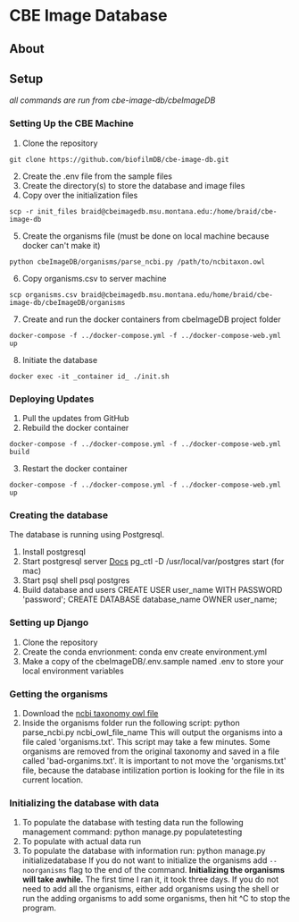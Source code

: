 # CBE Image Database
## About

## Setup
_all commands are run from cbe-image-db/cbeImageDB_
### Setting Up the CBE Machine
1. Clone the repository
```
git clone https://github.com/biofilmDB/cbe-image-db.git
```

2. Create the .env file from the sample files
3. Create the directory(s) to store the database and image files
4. Copy over the initialization files
```
scp -r init_files braid@cbeimagedb.msu.montana.edu:/home/braid/cbe-image-db
```

5. Create the organisms file (must be done on local machine because docker
can't make it)
```
python cbeImageDB/organisms/parse_ncbi.py /path/to/ncbitaxon.owl
```

6. Copy organisms.csv to server machine
```
scp organisms.csv braid@cbeimagedb.msu.montana.edu/home/braid/cbe-image-db/cbeImageDB/organisms
```

7. Create and run the docker containers from cbeImageDB project folder
```
docker-compose -f ../docker-compose.yml -f ../docker-compose-web.yml up
```

8. Initiate the database
```
docker exec -it _container id_ ./init.sh
```

### Deploying Updates
1. Pull the updates from GitHub
2. Rebuild the docker container
```
docker-compose -f ../docker-compose.yml -f ../docker-compose-web.yml build
```

3. Restart the docker container
```
docker-compose -f ../docker-compose.yml -f ../docker-compose-web.yml up
```


### Creating the database
The database is running using Postgresql.
1. Install postgresql
2. Start postgresql server [Docs](https://www.postgresql.org/docs/8.1/postmaster-start.html)
    pg_ctl -D /usr/local/var/postgres start (for mac)
3. Start psql shell
    psql postgres
4. Build database and users
   CREATE USER user_name WITH PASSWORD 'password';
   CREATE DATABASE database_name OWNER user_name;


### Setting up Django

1. Clone the repository
2. Create the conda envrionment:
    conda env create environment.yml
3. Make a copy of the cbeImageDB/.env.sample named .env to store your local environment variables

### Getting the organisms
1. Download the [ncbi taxonomy owl file](http://www.obofoundry.org/ontology/ncbitaxon.html)
2. Inside the organisms folder run the following script:
    python parse_ncbi.py ncbi\_owl\_file\_name
This will output the organisms into a file caled 'organisms.txt'.
This script may take a few minutes. Some organisms are removed
from the original taxonomy and saved in a file called 'bad-organims.txt'.
It is important to not move the 'organisms.txt' file, because the
database intilization portion is looking for the file in its
current location.


### Initializing the database with data
1. To populate the database with testing data run the following
management command:
    python manage.py populatetesting
2. To populate with actual data run
1. To populate the database with information run:
    python manage.py initializedatabase
If you do not want to initialize the organisms add `--noorganisms` flag
to the end of the command. **Initializing the organisms will
take awhile.** The first time I ran it, it took three days.
If you do not need to add all the organisms, either add
organisms using the shell or run the adding organisms to add
some organisms, then hit ^C to stop the program.
